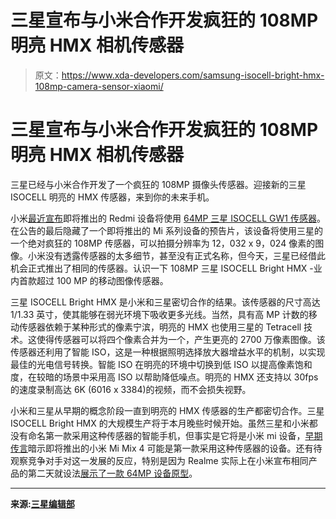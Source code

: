 # 三星宣布与小米合作开发疯狂的 108MP 明亮 HMX 相机传感器

> 原文：<https://www.xda-developers.com/samsung-isocell-bright-hmx-108mp-camera-sensor-xiaomi/>

# 三星宣布与小米合作开发疯狂的 108MP 明亮 HMX 相机传感器

三星已经与小米合作开发了一个疯狂的 108MP 摄像头传感器。迎接新的三星 ISOCELL 明亮的 HMX 传感器，来到你的未来手机。

小米[最近宣布](https://www.xda-developers.com/xiaomi-redmi-64mp-samsung-isocell-gw1-108mp-camera-sensor/)即将推出的 Redmi 设备将使用 [64MP 三星 ISOCELL GW1 传感器](https://www.xda-developers.com/samsung-64mp-isocell-sensor-smartphones/)。在公告的最后隐藏了一个即将推出的 Mi 系列设备的预告片，该设备将使用三星的一个绝对疯狂的 108MP 传感器，可以拍摄分辨率为 12，032 x 9，024 像素的图像。小米没有透露传感器的太多细节，甚至没有正式名称，但今天，三星已经借此机会正式推出了相同的传感器。认识一下 108MP 三星 ISOCELL Bright HMX -业内首款超过 100 MP 的移动图像传感器。

三星 ISOCELL Bright HMX 是小米和三星密切合作的结果。该传感器的尺寸高达 1/1.33 英寸，使其能够在弱光环境下吸收更多光线。当然，具有高 MP 计数的移动传感器依赖于某种形式的像素宁滨，明亮的 HMX 也使用三星的 Tetracell 技术。这使得传感器可以将四个像素合并为一个，产生更亮的 2700 万像素图像。该传感器还利用了智能 ISO，这是一种根据照明选择放大器增益水平的机制，以实现最佳的光电信号转换。智能 ISO 在明亮的环境中切换到低 ISO 以提高像素饱和度，在较暗的场景中采用高 ISO 以帮助降低噪点。明亮的 HMX 还支持以 30fps 的速度录制高达 6K (6016 x 3384)的视频，而不会损失视野。

小米和三星从早期的概念阶段一直到明亮的 HMX 传感器的生产都密切合作。三星 ISOCELL Bright HMX 的大规模生产将于本月晚些时候开始。虽然三星和小米都没有命名第一款采用这种传感器的智能手机，但事实是它将是小米 mi 设备，[早期传言](https://twitter.com/UniverseIce/status/1160738926673330176)暗示即将推出的小米 Mi Mix 4 可能是第一款采用这种传感器的设备。还有待观察竞争对手对这一发展的反应，特别是因为 Realme 实际上在小米宣布相同产品的第二天就设法[展示了一款 64MP 设备原型](https://www.xda-developers.com/realme-64mp-quad-camera-prototype-hands-on/)。

* * *

**来源:[三星编辑部](https://news.samsung.com/global/samsung-takes-mobile-photography-to-the-next-level-with-industrys-first-108mp-image-sensor-for-smartphones)**